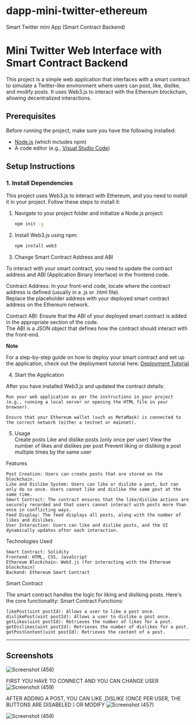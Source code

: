 # dapp-mini-twitter-ethereum
Smart Twitter mini App (Smart Contract Backend)

# Mini Twitter Web Interface with Smart Contract Backend

This project is a simple web application that interfaces with a smart contract to simulate a Twitter-like environment where users can post, like, dislike, and modify posts. It uses Web3.js to interact with the Ethereum blockchain, allowing decentralized interactions.

## Prerequisites

Before running the project, make sure you have the following installed:

- [Node.js](https://nodejs.org/) (which includes npm)
- A code editor (e.g., [Visual Studio Code](https://code.visualstudio.com/))

## Setup Instructions

### 1. **Install Dependencies**

This project uses Web3.js to interact with Ethereum, and you need to install it in your project. Follow these steps to install it:

1. Navigate to your project folder and initialize a Node.js project:

   ```bash
   npm init -y
2. Install Web3.js using npm:
   
   ```bash
   npm install web3
   
3. Change Smart Contract Address and ABI

To interact with your smart contract, you need to update the contract address and ABI (Application Binary Interface) in the frontend code.

Contract Address: In your front-end code, locate where the contract address is defined (usually in a .js or .html file).</br> 
Replace the placeholder address with your deployed smart contract address on the Ethereum network.

Contract ABI: Ensure that the ABI of your deployed smart contract is added in the appropriate section of the code. </br>
The ABI is a JSON object that defines how the contract should interact with the front-end.

**Note**

For a step-by-step guide on how to deploy your smart contract and set up the application, check out the deployment tutorial here: 
[Deployment Tutorial](https://github.com/Loubnaelghazi/dapp-mini-twitter-ethereum/blob/main/Deployment%20tutorial.pdf)


4. Start the Application

After you have installed Web3.js and updated the contract details:

    Run your web application as per the instructions in your project (e.g., running a local server or opening the HTML file in your browser).

    Ensure that your Ethereum wallet (such as MetaMask) is connected to the correct network (either a testnet or mainnet).

5. Usage
   </br>
    Create posts
    Like and dislike posts (only once per user)
    View the number of likes and dislikes per post
    Prevent liking or disliking a post multiple times by the same user
   
Features

    Post Creation: Users can create posts that are stored on the blockchain.
    Like and Dislike System: Users can like or dislike a post, but can only do so once. Users cannot like and dislike the same post at the same time.
    Smart Contract: The contract ensures that the like/dislike actions are securely recorded and that users cannot interact with posts more than once in conflicting ways.
    Feed Display: The feed displays all posts, along with the number of likes and dislikes.
    User Interaction: Users can like and dislike posts, and the UI dynamically updates after each interaction.

Technologies Used

    Smart Contract: Solidity
    Frontend: HTML, CSS, JavaScript
    Ethereum Blockchain: Web3.js (for interacting with the Ethereum blockchain)
    Backend: Ethereum Smart Contract

Smart Contract

The smart contract handles the logic for liking and disliking posts. Here's the core functionality:
Smart Contract Functions:

    likePost(uint postId): Allows a user to like a post once.
    dislikePost(uint postId): Allows a user to dislike a post once.
    getLikes(uint postId): Retrieves the number of likes for a post.
    getDislikes(uint postId): Retrieves the number of dislikes for a post.
    getPostContent(uint postId): Retrieves the content of a post.

---
## Screenshots
![Screenshot (456)](https://github.com/user-attachments/assets/f7237558-b817-40d1-978d-8d212f89acdf)


 FIRST YOU HAVE TO CONNECT AND YOU CAN CHANGE  USER
![Screenshot (459)](https://github.com/user-attachments/assets/c127ba24-e7a9-49b6-9172-7cbbb3ef92ea)

AFTER ADDING A POST, YOU CAN LIKE ,DISLIKE (ONCE PER USER, THE BUTTONS ARE DISABELED ) OR MODIFY
![Screenshot (457)](https://github.com/user-attachments/assets/1d19a2d3-dd2a-4ab3-b37f-ec25bf4b1954)

![Screenshot (458)](https://github.com/user-attachments/assets/c4986614-dd9e-4bb6-af4c-504ef43604f3)






